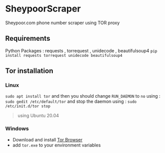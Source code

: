 # SheypoorScraper
Sheypoor.com phone number scraper using TOR proxy

## Requirements
Python Packages : requests , torrequest , unidecode , beautifulsoup4
`pip install requests torrequest unidecode beautifulsoup4`

## Tor installation
### Linux
`sudo apt install tor`
and then you should change `RUN_DAEMON` to `no` using :
`sudo gedit /etc/default/tor`
and stop the daemon using :
`sudo /etc/init.d/tor stop`
> using Ubuntu 20.04

### Windows
- Download and install [Tor Browser](https://www.torproject.org/download/)
- add `tor.exe` to your environment variables

